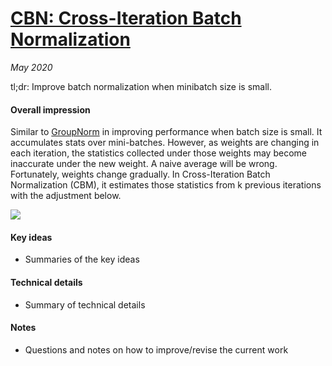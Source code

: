 # [CBN: Cross-Iteration Batch Normalization](https://arxiv.org/abs/2002.05712)

_May 2020_

tl;dr: Improve batch normalization when minibatch size is small.

#### Overall impression
Similar to [GroupNorm](groupnorm.md) in improving performance when batch size is small. It accumulates stats over mini-batches. However, as weights are changing in each iteration, the statistics collected under those weights may become inaccurate under the new weight. A naive average will be wrong. Fortunately, weights change gradually. In Cross-Iteration Batch Normalization (CBM), it estimates those statistics from k previous iterations with the adjustment below.

![](https://miro.medium.com/max/1400/1*7iIrwiilfm-V1S07eAhq9A.jpeg)

#### Key ideas
- Summaries of the key ideas

#### Technical details
- Summary of technical details

#### Notes
- Questions and notes on how to improve/revise the current work  

